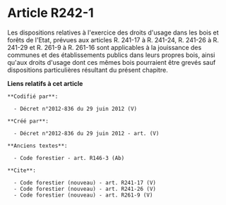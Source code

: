 # Article R242-1

Les dispositions relatives à l'exercice des droits d'usage dans les bois et forêts de l'Etat, prévues aux articles R. 241-17
à R. 241-24, R. 241-26 à R. 241-29 et R. 261-9 à R. 261-16 sont applicables à la jouissance des communes et des
établissements publics dans leurs propres bois, ainsi qu'aux droits d'usage dont ces mêmes bois pourraient être grevés sauf
dispositions particulières résultant du présent chapitre.

**Liens relatifs à cet article**

	**Codifié par**:

	  - Décret n°2012-836 du 29 juin 2012 (V)

	**Créé par**:

	  - Décret n°2012-836 du 29 juin 2012 - art. (V)

	**Anciens textes**:

	  - Code forestier - art. R146-3 (Ab)

	**Cite**:

	  - Code forestier (nouveau) - art. R241-17 (V)
	  - Code forestier (nouveau) - art. R241-26 (V)
	  - Code forestier (nouveau) - art. R261-9 (V)
